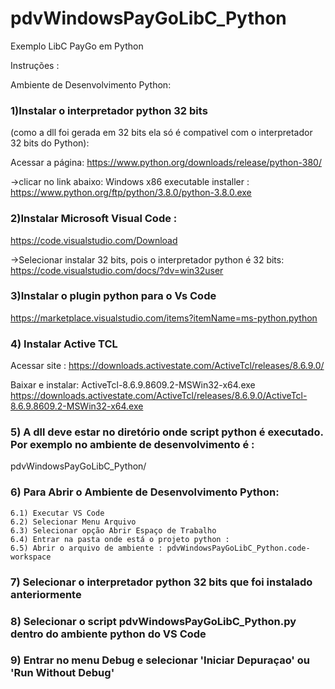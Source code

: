 # pdvWindowsPayGoLibC_Python
Exemplo LibC PayGo em Python

Instruções :

Ambiente de Desenvolvimento Python:

### 1)Instalar o interpretador python 32 bits 
(como  a dll foi gerada em 32 bits ela só é compativel com o interpretador 32 bits do Python):

Acessar a página:
https://www.python.org/downloads/release/python-380/

->clicar no link abaixo:
   Windows x86 executable installer :
   https://www.python.org/ftp/python/3.8.0/python-3.8.0.exe   
   
### 2)Instalar Microsoft Visual Code :
https://code.visualstudio.com/Download

->Selecionar instalar 32 bits, pois o interpretador python é 32 bits:
https://code.visualstudio.com/docs/?dv=win32user

### 3)Instalar o plugin python para o Vs Code 
https://marketplace.visualstudio.com/items?itemName=ms-python.python


### 4) Instalar Active  TCL
Acessar site :
https://downloads.activestate.com/ActiveTcl/releases/8.6.9.0/

Baixar e instalar:
ActiveTcl-8.6.9.8609.2-MSWin32-x64.exe  
https://downloads.activestate.com/ActiveTcl/releases/8.6.9.0/ActiveTcl-8.6.9.8609.2-MSWin32-x64.exe


### 5) A dll deve estar no diretório onde script python é  executado. Por exemplo no ambiente de desenvolvimento é :
pdvWindowsPayGoLibC_Python/

### 6) Para Abrir o Ambiente de Desenvolvimento Python: 
    6.1) Executar VS Code
    6.2) Selecionar Menu Arquivo
    6.3) Selecionar opção Abrir Espaço de Trabalho
    6.4) Entrar na pasta onde está o projeto python :
    6.5) Abrir o arquivo de ambiente : pdvWindowsPayGoLibC_Python.code-workspace

### 7) Selecionar o interpretador python 32 bits que foi instalado anteriormente

### 8) Selecionar  o script pdvWindowsPayGoLibC_Python.py dentro do ambiente python do VS Code

### 9) Entrar no menu Debug e selecionar 'Iniciar Depuraçao' ou 'Run Without Debug'



